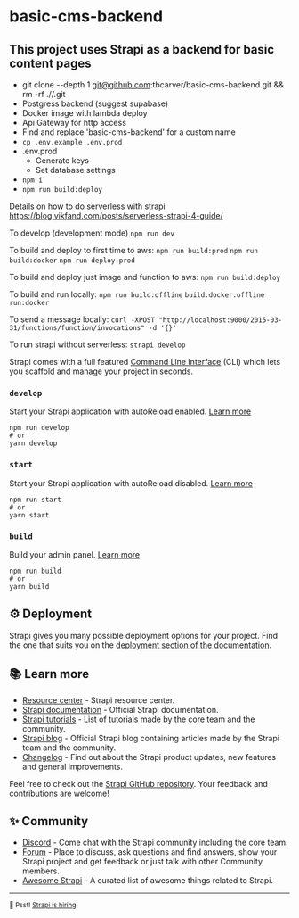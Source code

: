 # basic-cms-backend
## This project uses Strapi as a backend for basic content pages

* git clone --depth 1 git@github.com:tbcarver/basic-cms-backend.git <new-name> && rm -rf ./<new-name>/.git
* Postgress backend (suggest supabase)
* Docker image with lambda deploy
* Api Gateway for http access
* Find and replace 'basic-cms-backend' for a custom name
* `cp .env.example .env.prod`
* .env.prod
  * Generate keys
  * Set database settings
* `npm i`
* `npm run build:deploy` 

Details on how to do serverless with strapi
https://blog.vikfand.com/posts/serverless-strapi-4-guide/

To develop (development mode)
`npm run dev`

To build and deploy to first time to aws:
`npm run build:prod`
`npm run build:docker`
`npm run deploy:prod`

To build and deploy just image and function to aws:
`npm run build:deploy`

To build and run locally:
`npm run build:offline`
`build:docker:offline`
`run:docker`

To send a message locally:
`curl -XPOST "http://localhost:9000/2015-03-31/functions/function/invocations" -d '{}'`

To run strapi without serverless:
`strapi develop`

Strapi comes with a full featured [Command Line Interface](https://docs.strapi.io/developer-docs/latest/developer-resources/cli/CLI.html) (CLI) which lets you scaffold and manage your project in seconds.

### `develop`

Start your Strapi application with autoReload enabled. [Learn more](https://docs.strapi.io/developer-docs/latest/developer-resources/cli/CLI.html#strapi-develop)

```
npm run develop
# or
yarn develop
```

### `start`

Start your Strapi application with autoReload disabled. [Learn more](https://docs.strapi.io/developer-docs/latest/developer-resources/cli/CLI.html#strapi-start)

```
npm run start
# or
yarn start
```

### `build`

Build your admin panel. [Learn more](https://docs.strapi.io/developer-docs/latest/developer-resources/cli/CLI.html#strapi-build)

```
npm run build
# or
yarn build
```

## ⚙️ Deployment

Strapi gives you many possible deployment options for your project. Find the one that suits you on the [deployment section of the documentation](https://docs.strapi.io/developer-docs/latest/setup-deployment-guides/deployment.html).

## 📚 Learn more

- [Resource center](https://strapi.io/resource-center) - Strapi resource center.
- [Strapi documentation](https://docs.strapi.io) - Official Strapi documentation.
- [Strapi tutorials](https://strapi.io/tutorials) - List of tutorials made by the core team and the community.
- [Strapi blog](https://docs.strapi.io) - Official Strapi blog containing articles made by the Strapi team and the community.
- [Changelog](https://strapi.io/changelog) - Find out about the Strapi product updates, new features and general improvements.

Feel free to check out the [Strapi GitHub repository](https://github.com/strapi/strapi). Your feedback and contributions are welcome!

## ✨ Community

- [Discord](https://discord.strapi.io) - Come chat with the Strapi community including the core team.
- [Forum](https://forum.strapi.io/) - Place to discuss, ask questions and find answers, show your Strapi project and get feedback or just talk with other Community members.
- [Awesome Strapi](https://github.com/strapi/awesome-strapi) - A curated list of awesome things related to Strapi.

---

<sub>🤫 Psst! [Strapi is hiring](https://strapi.io/careers).</sub>
